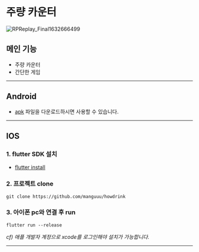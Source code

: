 # 주량 카운터

![RPReplay_Final1632666499](https://user-images.githubusercontent.com/66214527/134812154-40a6c427-a70e-4d05-9d9b-a4aea8a26375.GIF)

## 메인 기능
- 주량 카운터
- 간단한 게임
---
## Android
- [apk](https://github.com/manguuu/howdrink/blob/master/app-release.apk)
파일을 다운로드하시면 사용할 수 있습니다.
---
## IOS
### 1. flutter SDK 설치 
- [flutter install](https://flutter.dev/docs/get-started/install)

### 2. 프로젝트 clone
```
git clone https://github.com/manguuu/howdrink
```

### 3. 아이폰 pc와 연결 후 run
```
flutter run --release
```

_cf) 애플 개발자 계정으로 xcode를 로그인해야 설치가 가능합니다._

---
